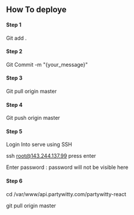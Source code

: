 
## How To deploye

#### Step 1
 
Git add . 

#### Step 2

Git Commit -m "{your_message}"

#### Step 3

Git pull origin master


#### Step 4

Git push origin master


####  Step 5

Login Into serve using SSH 

ssh root@143.244.137.99 press enter

Enter password : password will not be visible here


#### Step 6

cd /var/www/api.partywitty.com/partywitty-react

git pull origin master






